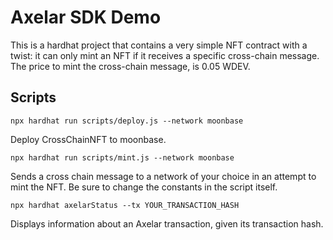 # Axelar SDK Demo

This is a hardhat project that contains a very simple NFT contract with a twist: it can only mint an NFT if 
it receives a specific cross-chain message. The price to mint the cross-chain message, is 0.05 WDEV.

## Scripts
```
npx hardhat run scripts/deploy.js --network moonbase
```
Deploy CrossChainNFT to moonbase.

```
npx hardhat run scripts/mint.js --network moonbase
```
Sends a cross chain message to a network of your choice in an attempt to mint the NFT. Be sure to change the
constants in the script itself.

```
npx hardhat axelarStatus --tx YOUR_TRANSACTION_HASH
```
Displays information about an Axelar transaction, given its transaction hash.
